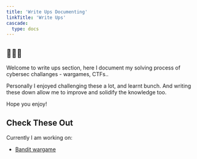 ```yaml
---
title: 'Write Ups Documenting'
linkTitle: 'Write Ups'
cascade:
  type: docs
---
```


## 🙋🏼‍♀️
Welcome to write ups section, here I document my solving process of cybersec challanges - wargames, CTFs..

Personally I enjoyed challenging these a lot, and learnt bunch. And writing these down allow me to improve and solidify the knowledge too.

Hope you enjoy!

## Check These Out

Currently I am working on:
- [Bandit wargame](overthewire/bandit/)
